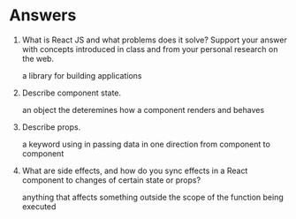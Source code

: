# Answers

1. What is React JS and what problems does it solve? Support your answer with concepts introduced in class and from your personal research on the web.

    a library for building applications

1. Describe component state.

    an object the deteremines how a component renders and behaves

1. Describe props.

    a keyword using in passing data in one direction from component to component

1. What are side effects, and how do you sync effects in a React component to changes of certain state or props?

    anything that affects something outside the scope of the function being executed
